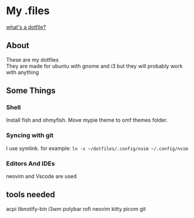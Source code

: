 # My .files

[what's a dotfile?](https://wiki.archlinux.org/title/Dotfiles)

## About
These are my dotfiles\
They are made for ubuntu with gnome and i3 but they will probably work with anything  

## Some Things

### Shell
Install fish and ohmyfish. Move mypie theme to omf themes folder.

### Syncing with git
I use symlink. for example:
`ln -s ~/dotfiles/.config/nvim ~/.config/nvim`

### Editors And IDEs
neovim and Vscode are used 

## tools needed
acpi
libnotify-bin
i3wm
polybar 
rofi
neovim
kitty
picom
git
